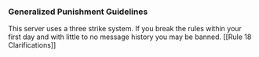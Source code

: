 
### Generalized Punishment Guidelines

This server uses a three strike system.  If you break the rules within your first day and with little to no message history you may be banned.  [[Rule 18 Clarifications]]